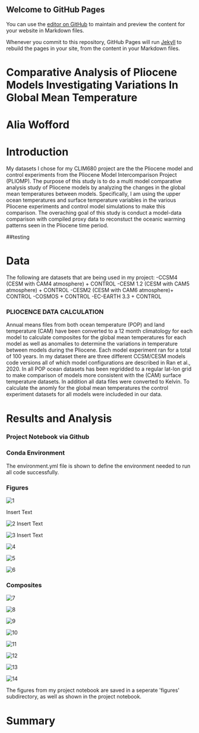 ## Welcome to GitHub Pages

You can use the [editor on GitHub](https://github.com/aliawofford1/aliawofford1.github.io/edit/main/index.md) to maintain and preview the content for your website in Markdown files.

Whenever you commit to this repository, GitHub Pages will run [Jekyll](https://jekyllrb.com/) to rebuild the pages in your site, from the content in your Markdown files.

# Comparative Analysis of Pliocene Models Investigating Variations In Global Mean Temperature  
# Alia Wofford
# Introduction
My datasets I chose for my CLIM680 project are the the Pliocene model and control experiments from the Pliocene Model Intercomparison Project (PLIOMP). The purpose of this study is to do a multi model comparative analysis study of Pliocene models by analyzing the changes in the global mean temperatures between models. Specifically, I am using the upper ocean temperatures and surface temperature variables in the various Pliocene experiments and control model simulations to make this comparison. The overaching goal of this study is conduct a model-data comparison with compiled proxy data to reconstuct the oceanic warming patterns seen in the Pliocene time period.

##testing


# Data
The following are datasets that are being used in my project:
-CCSM4 (CESM with CAM4 atmosphere) + CONTROL
-CESM 1.2 (CESM with CAM5 atmosphere) + CONTROL
-CESM2 (CESM with CAM6 atmosphere)+ CONTROL
-COSMOS + CONTROL
-EC-EARTH 3.3 + CONTROL


### PLIOCENCE DATA CALCULATION 
Annual means files from both ocean temperature (POP) and land temperature (CAM) have been converted to a 12 month climatology for each model to calculate composites for the global mean temperatures for each model as well as anomalies to determine the variations in temperature between models during the Pliocene.
Each model experiment ran for a total of 100 years. In my dataset there are three different CCSM/CESM models code versions  all of which model configurations are  described in Ran et al., 2020. In all POP ocean datasets has been regridded to a regular lat-lon grid to make comparison of models more consistent with the (CAM) surface temperature datasets. In addition all data files were converted to Kelvin. To calculate the anomly for the global mean temperatures the control experiment datasets for all models were includeded in our data. 
# Results and Analysis
### Project Notebook via Github
### Conda Environment 
The environment.yml file is shown to define the environment needed to run all code successfully. 
### Figures


![1](https://github.com/aliawofford1/aliawofford1.github.io/blob/main/docs/assets/12_Panel_Monthly_GlobalMean_Pliocene.png?raw=true)

Insert Text

![2](https://github.com/aliawofford1/aliawofford1.github.io/blob/main/docs/assets/12_Panel_Monthly_GlobalMean_Control.png?raw=true)
Insert Text

![3](https://github.com/aliawofford1/aliawofford1.github.io/blob/main/docs/assets/12_Panel_Monthly_GlobalMean_Difference.png?raw=true)
Insert Text

![4](https://github.com/aliawofford1/aliawofford1.github.io/blob/main/docs/assets/Multi_model_ann_mean_SurTemp.png?raw=true)

![5](https://github.com/aliawofford1/aliawofford1.github.io/blob/main/docs/assets/Global_Mean_SAT_SCATTER.png?raw=true)


![6](https://github.com/aliawofford1/aliawofford1.github.io/blob/main/docs/assets/Global_Mean_tempchange_scatter.png?raw=true)

### Composites


![7](https://github.com/aliawofford1/aliawofford1.github.io/blob/main/docs/assets/CompGlobalmean_surf_temp_high.png?raw=true)


![8](https://github.com/aliawofford1/aliawofford1.github.io/blob/main/docs/assets/CompGlobalmean_surf_temp_low.png?raw=true)


![9](https://github.com/aliawofford1/aliawofford1.github.io/blob/main/docs/assets/CompGlobalmean_surf_temp_diff.png?raw=true)



![10](https://github.com/aliawofford1/aliawofford1.github.io/blob/main/docs/assets/Regression_Model_Mean_SurfaceTemperature_Change.png?raw=true)



![11](https://github.com/aliawofford1/aliawofford1.github.io/blob/main/docs/assets/Correlation_between_ModelMean_SurfaceTemperatures.png?raw=true)


![12](https://github.com/aliawofford1/aliawofford1.github.io/blob/main/docs/assets/Correlation_ModelMean_SurfaceTemperatures_Difference.png?raw=true)



![13](https://github.com/aliawofford1/aliawofford1.github.io/blob/main/docs/assets/R_Array_ModelMean_Surface_Temperature.png?raw=true)



![14](https://github.com/aliawofford1/aliawofford1.github.io/blob/main/docs/assets/CompGlobalmean_surf_temp_diff_weight.png?raw=true)


The figures from my project notebook are saved in a seperate 'figures' subdirectory, as well as shown in the project notebook.
# Summary



